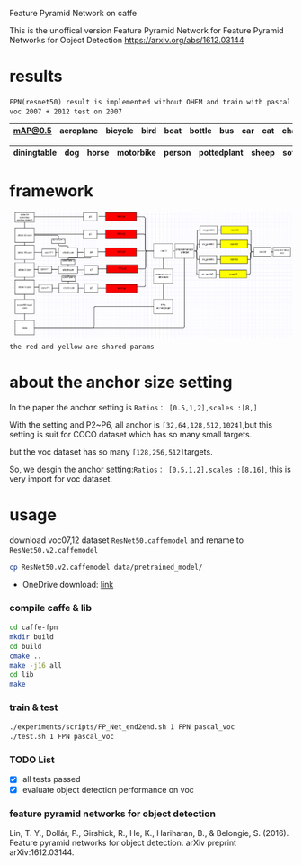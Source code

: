 Feature Pyramid Network on caffe

This is the unoffical version  Feature Pyramid Network for Feature Pyramid Networks for Object Detection https://arxiv.org/abs/1612.03144

# results
`FPN(resnet50) result is implemented without OHEM and train with pascal voc 2007 + 2012 test on 2007`


|mAP@0.5|aeroplane|bicycle|bird|boat|bottle|bus|car|cat|chair|cow|
|:--:|:-------:| -----:| --:| --:|-----:|--:|--:|--:|----:|--:|


|diningtable|dog |horse|motorbike|person |pottedplant|sheep|sofa|train|tv|
|----------:|:--:|:---:| -------:| -----:| -------:|----:|---:|----:|--:|

# framework
![](framework.png)
`the red and yellow are shared params`
# about the anchor size setting
In the paper the anchor setting is `Ratios： [0.5,1,2],scales :[8,]`

With the setting and P2~P6, all anchor is `[32,64,128,512,1024]`,but this setting is suit for COCO dataset which has so many small targets.

but the voc dataset has so many `[128,256,512]`targets.

So, we desgin the anchor setting:`Ratios： [0.5,1,2],scales :[8,16]`, this is very import for voc dataset.

# usage
download  voc07,12 dataset `ResNet50.caffemodel` and rename to `ResNet50.v2.caffemodel`
```bash
cp ResNet50.v2.caffemodel data/pretrained_model/
```
- OneDrive download: [link](https://onedrive.live.com/?authkey=%21AAFW2-FVoxeVRck&id=4006CBB8476FF777%2117887&cid=4006CBB8476FF777)
### compile  caffe & lib
```bash
cd caffe-fpn
mkdir build
cd build
cmake ..
make -j16 all
cd lib
make 
```
### train & test
```bash
./experiments/scripts/FP_Net_end2end.sh 1 FPN pascal_voc
./test.sh 1 FPN pascal_voc
```

### TODO List
 - [x] all tests passed
 - [x] evaluate  object detection  performance on voc
 
### feature pyramid networks for object detection

Lin, T. Y., Dollár, P., Girshick, R., He, K., Hariharan, B., & Belongie, S. (2016). Feature pyramid networks for object detection. arXiv preprint arXiv:1612.03144.
